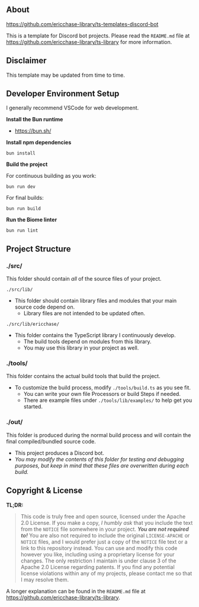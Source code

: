 ## About

https://github.com/ericchase-library/ts-templates-discord-bot

This is a template for Discord bot projects. Please read the `README.md` file at https://github.com/ericchase-library/ts-library for more information.

## Disclaimer

This template may be updated from time to time.

## Developer Environment Setup

I generally recommend VSCode for web development.

**Install the Bun runtime**

- https://bun.sh/

**Install npm dependencies**

```
bun install
```

**Build the project**

For continuous building as you work:

```
bun run dev
```

For final builds:

```
bun run build
```

**Run the Biome linter**

```
bun run lint
```

## Project Structure

### ./src/

This folder should contain _all_ of the source files of your project.

`./src/lib/`

- This folder should contain library files and modules that your main source code depend on.
  - Library files are not intended to be updated often.

`./src/lib/ericchase/`

- This folder contains the TypeScript library I continuously develop.
  - The build tools depend on modules from this library.
  - You may use this library in your project as well.

### ./tools/

This folder contains the actual build tools that build the project.

- To customize the build process, modify `./tools/build.ts` as you see fit.
  - You can write your own file Processors or build Steps if needed.
  - There are example files under `./tools/lib/examples/` to help get you started.

### ./out/

This folder is produced during the normal build process and will contain the final compiled/bundled source code.

- This project produces a Discord bot.
- _You may modify the contents of this folder for testing and debugging purposes, but keep in mind that these files are overwritten during each build._

## Copyright & License

**TL;DR:**

> This code is truly free and open source, licensed under the Apache 2.0 License. If you make a copy, _I humbly ask_ that you include the text from the `NOTICE` file somewhere in your project. **_You are not required to!_** You are also not required to include the original `LICENSE-APACHE` or `NOTICE` files, and I would prefer just a copy of the `NOTICE` file text or a link to this repository instead. You can use and modify this code however you like, including using a proprietary license for your changes. The only restriction I maintain is under clause 3 of the Apache 2.0 License regarding patents. If you find any potential license violations within any of my projects, please contact me so that I may resolve them.

A longer explanation can be found in the `README.md` file at https://github.com/ericchase-library/ts-library.
